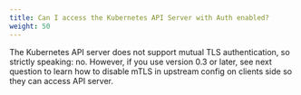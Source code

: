 ```yaml
---
title: Can I access the Kubernetes API Server with Auth enabled?
weight: 50
---
```

The Kubernetes API server does not support mutual TLS authentication, so
strictly speaking: no. However, if you use version 0.3 or later, see next
question to learn how to disable mTLS in upstream config on clients side so
they can access API server.

